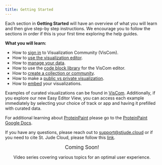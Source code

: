```yaml
---
title: Getting Started
---
```


Each section in **Getting Started** will have an overview of what you will learn and then give step-by step instructions. We encourage you to follow the sections in order if this is your first time exploring the help guides. 

**What you will learn:**
* How to [sign in](https://university.stjude.cloud/docs/visualization-community/sign-in/) to Visualization Community (VisCom).
* How to [use the visualization editor](https://university.stjude.cloud/docs/visualization-community/editors/).
* How to [manage your data](https://university.stjude.cloud/docs/visualization-community/data-manage/).
* How to use the [code block library](https://university.stjude.cloud/docs/visualization-community/basics/) for the VisCom editor.
* How to [create a collection or community](https://university.stjude.cloud/docs/visualization-community/col_com/).
* How to make a [public vs private visualization](https://university.stjude.cloud/docs/visualization-community/public_private/).
* How to [embed](https://university.stjude.cloud/docs/visualization-community/embed/) your visualizations.

Examples of curated visualizations can be found in [VisCom](https://viz.stjude.cloud/st-jude-cloud-demo/collection/proteinpaint-and-genomepaint-examples~7). Additionally, if you explore our new Easy Editor View, you can access each example immediately by selecting your choice of track or app and having it prefilled with curated data. 

For additional learning about [ProteinPaint](https://proteinpaint.stjude.org/) please go to the [ProteinPaint Google Docs](https://docs.google.com/document/d/1JWKq3ScW62GISFGuJvAajXchcRenZ3HAvpaxILeGaw0/).

If you have any questions, please reach out to [support@stjude.cloud](support@stjude.cloud) or if you need to cite St. Jude Cloud, please follow this [link](https://university.stjude.cloud/docs/citing-stjude-cloud). 



<p align="center">
    <a style="font-size: larger" >Coming Soon!</a> 
<p align="center">
</a> Video series covering various topics for an optimal user experience.</p>


